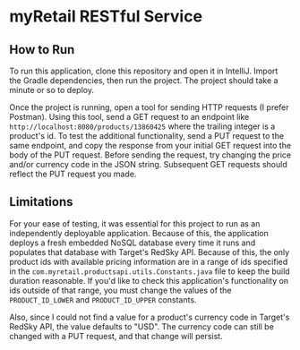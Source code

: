 # myRetail RESTful Service

## How to Run

To run this application, clone this repository and open it in IntelliJ.
Import the Gradle dependencies, then run the project. 
The project should take a minute or so to deploy.

Once the project is running, open a tool for sending HTTP requests (I prefer Postman).
Using this tool, send a GET request to an endpoint like `http://localhost:8080/products/13860425`
where the trailing integer is a product's id.
To test the additional functionality, send a PUT request to the same endpoint, 
and copy the response from your initial GET request into the body of the PUT request.
Before sending the request, try changing the price and/or currency code in the JSON string.
Subsequent GET requests should reflect the PUT request you made.

## Limitations

For your ease of testing, it was essential for this project to run as an independently deployable application.
Because of this, the application deploys a fresh embedded NoSQL database every time it runs and populates that database
with Target's RedSky API.
Because of this, the only product ids with available pricing information are in a range of ids specified in the
`com.myretail.productsapi.utils.Constants.java` file to keep the build duration reasonable. 
If you'd like to check this application's functionality on ids outside of that range,
you must change the values of the `PRODUCT_ID_LOWER` and `PRODUCT_ID_UPPER` constants.

Also, since I could not find a value for a product's currency code in Target's RedSky API, the value defaults to "USD".
The currency code can still be changed with a PUT request, and that change will persist.

